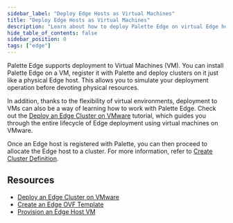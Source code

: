 ```yaml
---
sidebar_label: "Deploy Edge Hosts as Virtual Machines"
title: "Deploy Edge Hosts as Virtual Machines"
description: "Learn about how to deploy Palette Edge on virtual Edge hosts."
hide_table_of_contents: false
sidebar_position: 0
tags: ["edge"]
---
```


Palette Edge supports deployment to Virtual Machines (VM). You can install Palette Edge on a VM, register it with
Palette and deploy clusters on it just like a physical Edge host. This allows you to simulate your deployment operation
before devoting physical resources.

In addition, thanks to the flexibility of virtual environments, deployment to VMs can also be a way of learning how to
work with Palette Edge. Check out the [Deploy an Edge Cluster on VMware](./deploy-cluster.md) tutorial, which guides you
through the entire lifecycle of Edge deployment using virtual machines on VMware.

Once an Edge host is registered with Palette, you can then proceed to allocate the Edge host to a cluster. For more
information, refer to [Create Cluster Definition](../cluster-deployment.md).

## Resources

- [Deploy an Edge Cluster on VMware](./deploy-cluster.md)
- [Create an Edge OVF Template](./create-ovf-template.md)
- [Provision an Edge Host VM](./vm-edge-host.md)
